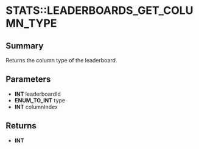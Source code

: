 # STATS::LEADERBOARDS_GET_COLUMN_TYPE

## Summary
Returns the column type of the leaderboard.

## Parameters
* **INT** leaderboardId
* **ENUM_TO_INT** type
* **INT** columnIndex

## Returns
* **INT**